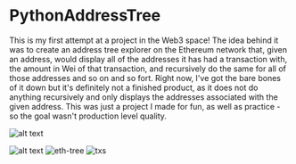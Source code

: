 # PythonAddressTree
This is my first attempt at a project in the Web3 space! The idea behind it was to create an address tree explorer on the Ethereum network that, given an address, would
display all of the addresses it has had a transaction with, the amount in Wei of that transaction, and recursively do the same for all of those addresses and so on and so fort.
Right now, I've got the bare bones of it down but it's definitely not a finished product, as it does not do anything recursively and only displays the addresses associated with the
given address. This was just a project I made for fun, as well as practice - so the goal wasn't production level quality.

![alt text](https://github.com/ixmorrow/PythonAddressTree/tree/master/eth-tree.png?raw=true)

![alt text](https://github.com/ixmorrow/PythonAddressTree/tree/master/txs.png?raw=true)
![eth-tree](https://user-images.githubusercontent.com/55170695/142483964-3bb410f9-b2a0-4358-b965-70e04283c19e.png)
![txs](https://user-images.githubusercontent.com/55170695/142484003-c5fa79a3-53eb-46f9-b1b6-2787192e0269.png)

